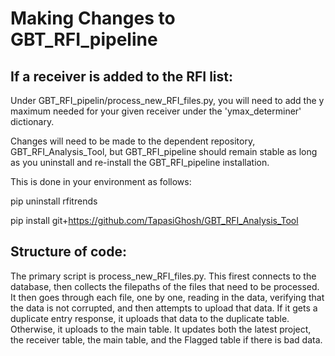 # Making Changes to GBT_RFI_pipeline

## If a receiver is added to the RFI list: 

Under GBT_RFI_pipelin/process_new_RFI_files.py, you will need to add the y maximum needed for your given receiver under the 'ymax_determiner' dictionary. 

Changes will need to be made to the dependent repository, GBT_RFI_Analysis_Tool, but GBT_RFI_pipeline should remain stable as long as you uninstall and re-install the GBT_RFI_pipeline installation. 

This is done in your environment as follows: 

pip uninstall rfitrends

pip install git+https://github.com/TapasiGhosh/GBT_RFI_Analysis_Tool

## Structure of code: 

The primary script is process_new_RFI_files.py. This firest connects to the database, then collects the filepaths of the files that need to be processed. 
It then goes through each file, one by one, reading in the data, verifying that the data is not corrupted, and then attempts to upload that data. If it gets a duplicate entry response, it uploads that data to the duplicate table. Otherwise, it uploads to the main table. 
It updates both the latest project, the receiver table, the main table, and the Flagged table if there is bad data. 

